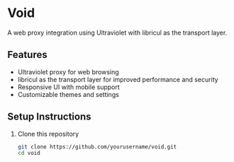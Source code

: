 # Void

A web proxy integration using Ultraviolet with libricul as the transport layer.

## Features

- Ultraviolet proxy for web browsing
- libricul as the transport layer for improved performance and security
- Responsive UI with mobile support
- Customizable themes and settings

## Setup Instructions

1. Clone this repository
   ```bash
   git clone https://github.com/yourusername/void.git
   cd void

